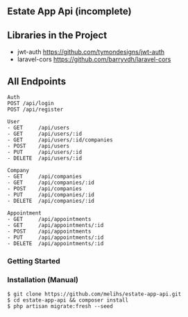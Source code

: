 
## Estate App Api (incomplete)

## Libraries in the Project
- jwt-auth https://github.com/tymondesigns/jwt-auth
- laravel-cors https://github.com/barryvdh/laravel-cors

## All Endpoints
```
Auth
POST /api/login
POST /api/register

User
- GET     /api/users
- GET     /api/users/:id
- GET     /api/users/:id/companies
- POST    /api/users
- PUT     /api/users/:id
- DELETE  /api/users/:id

Company
- GET     /api/companies
- GET     /api/companies/:id
- POST    /api/companies
- PUT     /api/companies/:id
- DELETE  /api/companies/:id

Appointment
- GET     /api/appointments
- GET     /api/appointments/:id
- POST    /api/appointments
- PUT     /api/appointments/:id
- DELETE  /api/appointments/:id

```

### Getting Started

### Installation (Manual)
```console
$ git clone https://github.com/melihs/estate-app-api.git    
$ cd estate-app-api && composer install
$ php artisan migrate:fresh --seed

```

